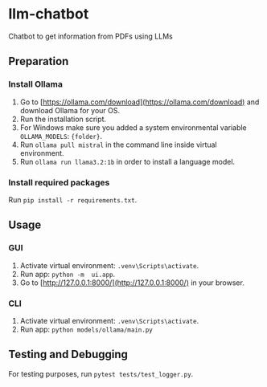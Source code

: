 # llm-chatbot
Chatbot to get information from PDFs using LLMs

## Preparation

### Install Ollama

1. Go to [https://ollama.com/download](https://ollama.com/download) and download Ollama for your OS.
2. Run the installation script.
3. For Windows make sure you added a system environmental variable `OLLAMA_MODELS`: `{folder}`.
4. Run `ollama pull mistral` in the command line inside virtual environment.
5. Run `ollama run llama3.2:1b` in order to install a language model.

### Install required packages

Run `pip install -r requirements.txt`.

## Usage

### GUI

1. Activate virtual environment: `.venv\Scripts\activate`.
2. Run app: `python -m  ui.app`.
3. Go to [http://127.0.0.1:8000/](http://127.0.0.1:8000/) in your browser.

### CLI

1. Activate virtual environment: `.venv\Scripts\activate`.
2. Run app: `python models/ollama/main.py`

## Testing and Debugging

For testing purposes, run `pytest tests/test_logger.py`.

